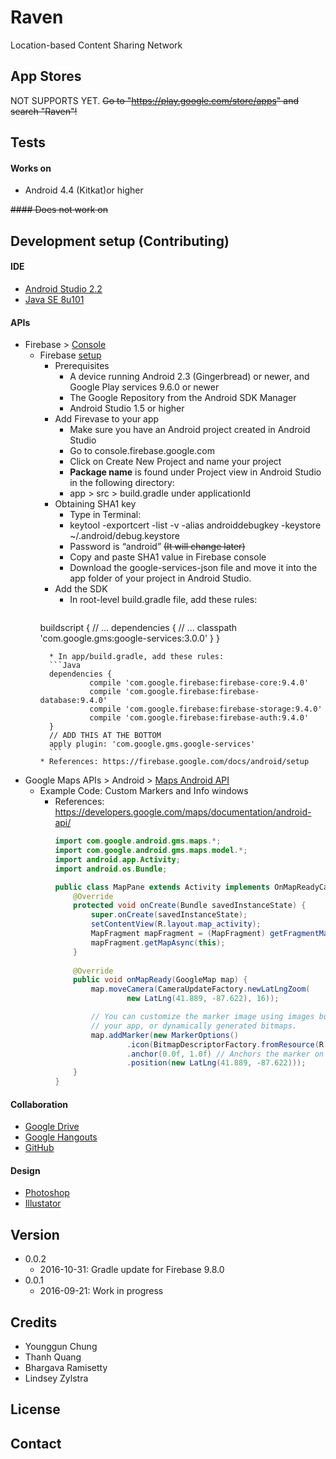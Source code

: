 # Raven

Location-based Content Sharing Network



## App Stores

NOT SUPPORTS YET. ~~Go to "https://play.google.com/store/apps" and search "Raven"!~~ 



## Tests

#### Works on
* Android 4.4 (Kitkat)or higher

~~#### Does not work on~~



## Development setup (Contributing)

#### IDE
* [Android Studio 2.2](https://developer.android.com/studio/index.html)
* [Java SE 8u101](http://www.oracle.com/technetwork/java/javase/downloads/index.html)
 
#### APIs
* Firebase > [Console](https://console.firebase.google.com)
  * Firebase [setup](https://firebase.google.com/docs/android/setup)
    * Prerequisites
      * A device running Android 2.3 (Gingerbread) or newer, and Google Play services 9.6.0 or newer
      * The Google Repository from the Android SDK Manager
      * Android Studio 1.5 or higher
    * Add Firevase to your app
      * Make sure you have an Android project created in Android Studio
      * Go to console.firebase.google.com
      * Click on Create New Project and name your project
      * **Package name** is found under Project view in Android Studio in the following directory:
      * app > src > build.gradle under applicationId
    * Obtaining SHA1 key
      * Type in Terminal:
      * keytool -exportcert -list -v -alias androiddebugkey -keystore ~/.android/debug.keystore
      * Password is “android” ~~(It will change later)~~
      * Copy and paste SHA1 value in Firebase console
      * Download the google-services-json file and move it into the app folder of your project in Android Studio.
    * Add the SDK
      * In root-level build.gradle file, add these rules:
      ```Java
     buildscript {
                 // ...
                 dependencies {
                 // ...
                 classpath 'com.google.gms:google-services:3.0.0'
                 }
      }
      ```
        * In app/build.gradle, add these rules:
        ```Java
        dependencies {
                 compile 'com.google.firebase:firebase-core:9.4.0'
                 compile 'com.google.firebase:firebase-database:9.4.0'
                 compile 'com.google.firebase:firebase-storage:9.4.0'
                 compile 'com.google.firebase:firebase-auth:9.4.0'
        }
        // ADD THIS AT THE BOTTOM
        apply plugin: 'com.google.gms.google-services'
        ```
    * References: https://firebase.google.com/docs/android/setup
* Google Maps APIs > Android > [Maps Android API](https://developers.google.com/maps/documentation/android-api)
  * Example Code: Custom Markers and Info windows
    * References: https://developers.google.com/maps/documentation/android-api/
      ```Java
      import com.google.android.gms.maps.*;
      import com.google.android.gms.maps.model.*;
      import android.app.Activity;
      import android.os.Bundle;
      
      public class MapPane extends Activity implements OnMapReadyCallback {
          @Override
          protected void onCreate(Bundle savedInstanceState) {
              super.onCreate(savedInstanceState);
              setContentView(R.layout.map_activity);
              MapFragment mapFragment = (MapFragment) getFragmentManager().findFragmentById(R.id.map);
              mapFragment.getMapAsync(this);
          }
          
          @Override
          public void onMapReady(GoogleMap map) {
              map.moveCamera(CameraUpdateFactory.newLatLngZoom(
                      new LatLng(41.889, -87.622), 16));
      
              // You can customize the marker image using images bundled with
              // your app, or dynamically generated bitmaps.
              map.addMarker(new MarkerOptions()
                      .icon(BitmapDescriptorFactory.fromResource(R.drawable.house_flag))
                      .anchor(0.0f, 1.0f) // Anchors the marker on the bottom left
                      .position(new LatLng(41.889, -87.622)));
          }
      }
      ```

#### Collaboration
* [Google Drive](https://drive.google.com)
* [Google Hangouts](https://hangouts.google.com)
* [GitHub](https://github.com/nameisyoung/Raven)

#### Design
* [Photoshop](https://www.adobe.com/products/photoshop.html)
* [Illustator](https://www.adobe.com/products/illustrator.html)



## Version

* 0.0.2
  * 2016-10-31: Gradle update for Firebase 9.8.0
* 0.0.1
  * 2016-09-21: Work in progress



## Credits

* Younggun Chung
* Thanh Quang
* Bhargava Ramisetty
* Lindsey Zylstra


## License



## Contact
